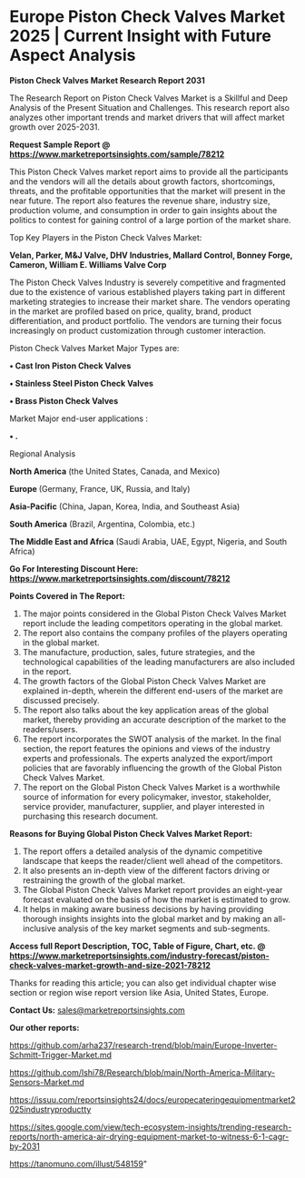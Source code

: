 # Europe Piston Check Valves Market 2025 | Current Insight with Future Aspect Analysis

<strong>Piston Check Valves Market Research Report 2031</strong>

The Research Report on Piston Check Valves Market is a Skillful and Deep Analysis of the Present Situation and Challenges. This research report also analyzes other important trends and market drivers that will affect market growth over 2025-2031.

<strong>Request Sample Report @ <a href=https://www.marketreportsinsights.com/sample/78212>https://www.marketreportsinsights.com/sample/78212</a></strong>

This Piston Check Valves market report aims to provide all the participants and the vendors will all the details about growth factors, shortcomings, threats, and the profitable opportunities that the market will present in the near future. The report also features the revenue share, industry size, production volume, and consumption in order to gain insights about the politics to contest for gaining control of a large portion of the market share.

Top Key Players in the Piston Check Valves Market:

<strong>Velan, Parker, M&J Valve, DHV Industries, Mallard Control, Bonney Forge, Cameron, William E. Williams Valve Corp</strong>

The Piston Check Valves Industry is severely competitive and fragmented due to the existence of various established players taking part in different marketing strategies to increase their market share. The vendors operating in the market are profiled based on price, quality, brand, product differentiation, and product portfolio. The vendors are turning their focus increasingly on product customization through customer interaction.

Piston Check Valves Market Major Types are:

<strong>• Cast Iron Piston Check Valves

• Stainless Steel Piston Check Valves

• Brass Piston Check Valves</strong>

Market Major end-user applications :

<strong>• .</strong>

Regional Analysis

</u><strong><b>North America</b></strong> (the United States, Canada, and Mexico)

<strong><b>Europe </b></strong>(Germany, France, UK, Russia, and Italy)

<strong><b>Asia-Pacific</b></strong> (China, Japan, Korea, India, and Southeast Asia)

<strong><b>South America</b></strong> (Brazil, Argentina, Colombia, etc.)

<strong><b>The Middle East and Africa</b></strong> (Saudi Arabia, UAE, Egypt, Nigeria, and South Africa)

<strong>Go For Interesting Discount Here: <a href=https://www.marketreportsinsights.com/discount/78212>https://www.marketreportsinsights.com/discount/78212</a></strong>

<strong>Points Covered in The Report:</strong>
<ol>
  <li>The major points considered in the Global Piston Check Valves Market report include the leading competitors operating in the global market.</li>
  <li>The report also contains the company profiles of the players operating in the global market.</li>
  <li>The manufacture, production, sales, future strategies, and the technological capabilities of the leading manufacturers are also included in the report.</li>
  <li>The growth factors of the Global Piston Check Valves Market are explained in-depth, wherein the different end-users of the market are discussed precisely.</li>
  <li>The report also talks about the key application areas of the global market, thereby providing an accurate description of the market to the readers/users.</li>
  <li>The report incorporates the SWOT analysis of the market. In the final section, the report features the opinions and views of the industry experts and professionals. The experts analyzed the export/import policies that are favorably influencing the growth of the Global Piston Check Valves Market.</li>
  <li>The report on the Global Piston Check Valves Market is a worthwhile source of information for every policymaker, investor, stakeholder, service provider, manufacturer, supplier, and player interested in purchasing this research document.</li>
</ol>
<strong>Reasons for Buying Global Piston Check Valves Market Report:</strong>

<ol>
  <li>The report offers a detailed analysis of the dynamic competitive landscape that keeps the reader/client well ahead of the competitors.</li>
  <li>It also presents an in-depth view of the different factors driving or restraining the growth of the global market.</li>
  <li>The Global Piston Check Valves Market report provides an eight-year forecast evaluated on the basis of how the market is estimated to grow.</li>
  <li>It helps in making aware business decisions by having providing thorough insights insights into the global market and by making an all-inclusive analysis of the key market segments and sub-segments.</li>
</ol>
<strong>Access full Report Description, TOC, Table of Figure, Chart, etc. @ <a href=https://www.marketreportsinsights.com/industry-forecast/piston-check-valves-market-growth-and-size-2021-78212>https://www.marketreportsinsights.com/industry-forecast/piston-check-valves-market-growth-and-size-2021-78212</a></strong>


Thanks for reading this article; you can also get individual chapter wise section or region wise report version like Asia, United States, Europe.

<strong>Contact Us:</strong>
sales@marketreportsinsights.com

<strong>Our other reports:</strong>

<a href=https://github.com/arha237/research-trend/blob/main/Europe-Inverter-Schmitt-Trigger-Market.md>https://github.com/arha237/research-trend/blob/main/Europe-Inverter-Schmitt-Trigger-Market.md</a>

<a href=https://github.com/Ishi78/Research/blob/main/North-America-Military-Sensors-Market.md>https://github.com/Ishi78/Research/blob/main/North-America-Military-Sensors-Market.md</a>

<a href=https://issuu.com/reportsinsights24/docs/europecateringequipmentmarket2025industryproductty>https://issuu.com/reportsinsights24/docs/europecateringequipmentmarket2025industryproductty</a>

<a href=https://sites.google.com/view/tech-ecosystem-insights/trending-research-reports/north-america-air-drying-equipment-market-to-witness-6-1-cagr-by-2031>https://sites.google.com/view/tech-ecosystem-insights/trending-research-reports/north-america-air-drying-equipment-market-to-witness-6-1-cagr-by-2031</a>

<a href=https://tanomuno.com/illust/548159>https://tanomuno.com/illust/548159</a>"
